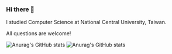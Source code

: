 ### Hi there 👋

<!--
**Peter-Kung/Peter-Kung** is a ✨ _special_ ✨ repository because its `README.md` (this file) appears on your GitHub profile.

Here are some ideas to get you started:

- 🔭 I’m currently working on ...
- 🌱 I’m currently learning ...
- 👯 I’m looking to collaborate on ...
- 🤔 I’m looking for help with ...
- 💬 Ask me about ...
- 📫 How to reach me: ...
- 😄 Pronouns: ...
- ⚡ Fun fact: ...
-->
I studied Computer Science at National Central University, Taiwan.

All questions are welcome!



![Anurag's GitHub stats](https://github-readme-stats.vercel.app/api?username=Peter-Kung&show_icons=true&theme=apprentice) 
![Anurag's GitHub stats](https://github-readme-stats.vercel.app/api/top-langs?username=Peter-Kung&hide=php&show_icons=true&theme=apprentice&layout=compact)

